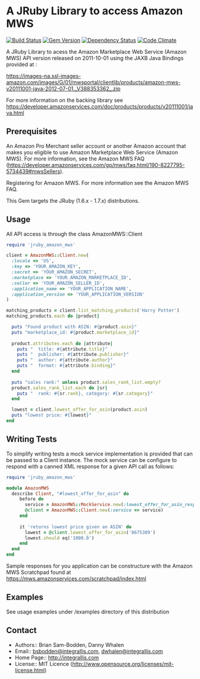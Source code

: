 A JRuby Library to access Amazon MWS
==================================== 

[![Build Status](https://secure.travis-ci.org/integrallis/jruby-amazon-mws.png?branch=master)](http://travis-ci.org/integrallis/jruby-amazon-mws) 
[![Gem Version](https://badge.fury.io/rb/jruby-amazon-mws.png)](http://badge.fury.io/rb/jruby-amazon-mws)
[![Dependency Status](https://gemnasium.com/integrallis/jruby-amazon-mws.png)](https://gemnasium.com/integrallis/jruby-amazon-mws) 
[![Code Climate](https://codeclimate.com/github/integrallis/jruby-amazon-mws.png)](https://codeclimate.com/github/integrallis/jruby-amazon-mws)


A JRuby Library to acess the Amazon Marketplace Web Service (Amazon MWS) API version released on  2011-10-01 using the JAXB Java Bindings provided at :

https://images-na.ssl-images-amazon.com/images/G/01/mwsportal/clientlib/products/amazon-mws-v20111001-java-2012-07-01._V388353362_.zip 

For more information on the backing library see https://developer.amazonservices.com/doc/products/products/v20111001/java.html

Prerequisites
-------------

An Amazon Pro Merchant seller account or another Amazon account that makes you eligible to use Amazon Marketplace Web Service (Amazon MWS). For more information, see the Amazon MWS FAQ (https://developer.amazonservices.com/gp/mws/faq.html/190-8227795-5734439#mwsSellers).
    
Registering for Amazon MWS. For more information see the Amazon MWS FAQ.
    
This Gem targets the JRuby (1.6.x - 1.7.x) distributions. 

Usage
----- 

All API access is through the class AmazonMWS::Client

```ruby
require 'jruby_amazon_mws'

client = AmazonMWS::Client.new(
  :locale => 'US',
  :key => 'YOUR_AMAZON_KEY',
  :secret => 'YOUR_AMAZON_SECRET',
  :marketplace => 'YOUR_AMAZON_MARKETPLACE_ID',
  :seller => 'YOUR_AMAZON_SELLER_ID',
  :application_name => 'YOUR_APPLICATION_NAME',
  :application_version => 'YOUR_APPLICATION_VERSION'
)                                                   

matching_products = client.list_matching_products('Harry Potter')       
matching_products.each do |product|

  puts "Found product with ASIN: #{product.asin}"
  puts "marketplace_id: #{product.marketplace_id}" 
   
  product.attributes.each do |attribute|
    puts "  title: #{attribute.title}" 
    puts "  publisher: #{attribute.publisher}"  
    puts "  author: #{attribute.author}"  
    puts "  format: #{attribute.binding}"
  end   
  
  puts "sales rank:" unless product.sales_rank_list.empty? 
  product.sales_rank_list.each do |sr|
    puts "  rank: #{sr.rank}, category: #{sr.category}"
  end

  lowest = client.lowest_offer_for_asin(product.asin)
  puts "lowest price: #{lowest}"
end
``` 

Writing Tests
------------- 

To simplify writing tests a mock service implementation is provided that can be passed to a Client instance. The mock service can be configure to respond with a canned XML response for a given API call as follows:

```ruby
require 'jruby_amazon_mws'  

module AmazonMWS
  describe Client, "#lowest_offer_for_asin" do
     before do 
       service = AmazonMWS::MockService.new(:lowest_offer_for_asin_response => "GetLowestOfferListingsForASINResponse.xml") 
       @client = AmazonMWS::Client.new(:service => service)
     end 
     
     it 'returns lowest price given an ASIN' do   
       lowest = @client.lowest_offer_for_asin('8675309') 
       lowest.should eq('1000.0') 
     end
  end
end
```   

Sample responses for you application can be constructure with the 
Amazon MWS Scratchpad found at https://mws.amazonservices.com/scratchpad/index.html 

Examples
--------

See usage examples under /examples directory of this distribution

Contact
-------

* Authors:: Brian Sam-Bodden, Danny Whalen
* Email:: bsbodden@integrallis.com, dwhalen@integrallis.com
* Home Page:: http://integrallis.com
* License:: MIT Licence (http://www.opensource.org/licenses/mit-license.html)